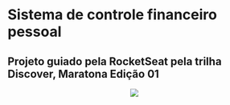 # Sistema de controle financeiro pessoal
## Projeto guiado pela RocketSeat pela trilha Discover, Maratona Edição 01
  
<div align="center">
  <img src="https://user-images.githubusercontent.com/77502177/156079735-7387addb-ca3e-4829-b0a1-bd0521f0c522.png"> 
</div>
